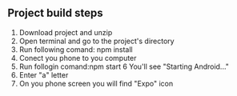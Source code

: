 ## Project build steps
1. Download project and unzip
2. Open terminal and go to the project's directory
3. Run following comand: npm install
4. Conect you phone to you computer
5. Run follogin comand:npm start
6  You'll see "Starting Android..." 
7. Enter "a" letter
7. On you phone screen you will find "Expo" icon
